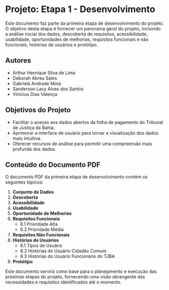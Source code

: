 # Projeto: Etapa 1 - Desenvolvimento

Este documento faz parte da primeira etapa de desenvolvimento do projeto. O objetivo desta etapa é fornecer um panorama geral do projeto, incluindo a análise inicial dos dados, descoberta de requisitos, acessibilidade, usabilidade, oportunidades de melhorias, requisitos funcionais e não funcionais, histórias de usuários e protótipo.

## Autores

- Arthur Henrique Silva de Lima
- Déborah Abreu Sales
- Gabriela Andrade Mota
- Sanderson Lacy Alves dos Santos
- Vinícius Dias Valença

## Objetivos do Projeto

- Facilitar o acesso aos dados abertos da folha de pagamento do Tribunal de Justiça da Bahia.
- Aprimorar a interface de usuário para tornar a visualização dos dados mais intuitiva.
- Oferecer recursos de análise para permitir uma compreensão mais profunda dos dados.


## Conteúdo do Documento PDF

O documento PDF da primeira etapa de desenvolvimento contém os seguintes tópicos:

1. **Conjunto de Dados**
2. **Descoberta**
3. **Acessibilidade**
4. **Usabilidade**
5. **Oportunidade de Melhorias**
6. **Requisitos Funcionais**
   - 6.1 Prioridade Alta
   - 6.2 Prioridade Média
7. **Requisitos Não Funcionais**
8. **Histórias de Usuários**
   - 8.1 Tipos de Usuário
   - 8.2 Histórias do Usuário Cidadão Comum
   - 8.3 Histórias do Usuário Funcionário do TJBA
9. **Protótipo**

Este documento servirá como base para o planejamento e execução das próximas etapas do projeto, fornecendo uma visão abrangente das necessidades e requisitos identificados até o momento.
